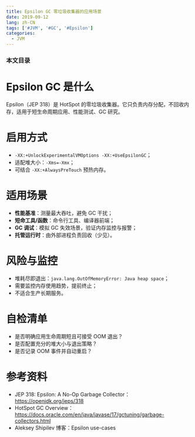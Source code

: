 ```yaml
---
title: Epsilon GC 零垃圾收集器的应用场景
date: 2019-09-12
lang: zh-CN
tags: ['#JVM', '#GC', '#Epsilon']
categories:
  - JVM
---
```


### 本文目录
<!-- toc -->

# Epsilon GC 是什么
Epsilon（JEP 318）是 HotSpot 的零垃圾收集器。它只负责内存分配，不回收内存，适用于短生命周期应用、性能测试、GC 研究。

# 启用方式
- `-XX:+UnlockExperimentalVMOptions -XX:+UseEpsilonGC`；
- 适配堆大小：`-Xms=-Xmx`；
- 可结合 `-XX:+AlwaysPreTouch` 预热内存。

# 适用场景
- **性能基准**：测量最大吞吐，避免 GC 干扰；
- **短命工具/函数**：命令行工具、编译器前端；
- **GC 调试**：模拟 GC 失效场景，验证内存监控与报警；
- **托管运行时**：由外部进程负责回收（少见）。

# 风险与监控
- 堆耗尽即退出：`java.lang.OutOfMemoryError: Java heap space`；
- 需要监控内存使用趋势，提前终止；
- 不适合生产长期服务。

# 自检清单
- 是否明确应用生命周期短且可接受 OOM 退出？
- 是否配置充分的堆大小与退出策略？
- 是否记录 OOM 事件并自动重启？

# 参考资料
- JEP 318: Epsilon: A No-Op Garbage Collector：https://openjdk.org/jeps/318
- HotSpot GC Overview：https://docs.oracle.com/en/java/javase/17/gctuning/garbage-collectors.html
- Aleksey Shipilev 博客：Epsilon use-cases
